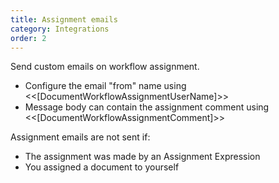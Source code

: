 ```yaml
---
title: Assignment emails
category: Integrations
order: 2
---
```


Send custom emails on workflow assignment.

* Configure the email "from" name using &lt;&lt;[DocumentWorkflowAssignmentUserName]&gt;&gt;
* Message body can contain the assignment comment using &lt;&lt;[DocumentWorkflowAssignmentComment]&gt;&gt;

Assignment emails are not sent if:

* The assignment was made by an Assignment Expression
* You assigned a document to yourself